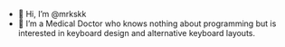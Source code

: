 - 👋 Hi, I’m @mrkskk
- 👀 I’m a Medical Doctor who knows nothing about programming but is interested in keyboard design and alternative keyboard layouts.

<!---
mrkskk/mrkskk is a ✨ special ✨ repository because its `README.md` (this file) appears on your GitHub profile.
You can click the Preview link to take a look at your changes.
--->
